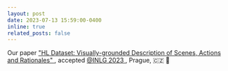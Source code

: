 ```yaml
---
layout: post
date: 2023-07-13 15:59:00-0400
inline: true
related_posts: false
---
```


Our paper <a href="https://arxiv.org/abs/2302.12189?context=cs.CL">"HL Dataset: Visually-grounded Description of Scenes, Actions and
											Rationales" </a>, accepted <a href="https://inlg2023.github.io/"> @INLG 2023 </a> , Prague, 🇨🇿 🎉
